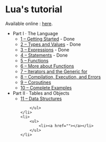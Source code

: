 <h1>Lua's tutorial</h1>
<p>Available online : <a href="http://www.lua.org/pil/contents.html">here</a>.</p>

<ul>
    <li>Part I · The Language
        <ul>
            <li><a href="http://www.lua.org/pil/1.html">1 – Getting Started</a> - Done</li>
            <li><a href="http://www.lua.org/pil/2.html">2 – Types and Values</a> - Done</li>
            <li><a href="http://www.lua.org/pil/3.html">3 – Expressions</a> - Done</li>
            <li><a href="http://www.lua.org/pil/4.html">4 – Statements</a> - Done</li>
            <li><a href="http://www.lua.org/pil/5.html">5 – Functions</a></li>
            <li><a href="http://www.lua.org/pil/6.html">6 – More about Functions</a></li>
            <li><a href="http://www.lua.org/pil/7.html">7 – Iterators and the Generic for</a></li>
            <li><a href="http://www.lua.org/pil/8.html">8 – Compilation, Execution, and Errors</a></li>
            <li><a href="http://www.lua.org/pil/9.html">9 – Coroutines</a></li>
            <li><a href="http://www.lua.org/pil/10.html">10 – Complete Examples</a></li>
        </ul>
    </li>
    <li>Part II · Tables and Objects
        <ul>
            <li><a href="http://www.lua.org/pil/11.html">11 – Data Structures</a></li>
            
        </ul>
    </li>
    <li>
        <ul>
            <li><a href=""></a></li>
        </ul>
    </li>
</ul>

